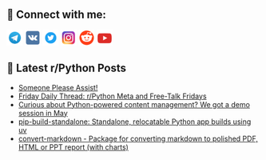 ## 🔎 Connect with me:
[<img src="https://github.com/bullbesh/bullbesh/blob/main/images/Telegram.png" width="32" height="32" />](https://t.me/bullbesh)
[<img src="https://github.com/bullbesh/bullbesh/blob/main/images/VK.png" width="32" height="32" />](https://vk.com/bullbesh)
[<img src="https://github.com/bullbesh/bullbesh/blob/main/images/Twitter.png" width="32" height="32" />](https://twitter.com/bullbesh1)
[<img src="https://github.com/bullbesh/bullbesh/blob/main/images/Instagram.png" width="32" height="32" />](https://www.instagram.com/bullbesh)
[<img src="https://github.com/bullbesh/bullbesh/blob/main/images/Reddit.png" width="32" height="32" />](https://www.reddit.com/user/bullbesh)
[<img src="https://github.com/bullbesh/bullbesh/blob/main/images/YouTube.png" width="32" height="32" />](https://www.youtube.com/channel/UCtfjRs6uzgq5mfm8S06WTcg)

## 📕 Latest r/Python Posts
<!-- BLOG-POST-LIST:START -->
- [Someone Please Assist!](https://www.reddit.com/r/Python/comments/1k1smke/someone_please_assist/)
- [Friday Daily Thread: r/Python Meta and Free-Talk Fridays](https://www.reddit.com/r/Python/comments/1k1ri3c/friday_daily_thread_rpython_meta_and_freetalk/)
- [Curious about Python-powered content management? We got a demo session in May](https://www.reddit.com/r/Python/comments/1k1ra9z/curious_about_pythonpowered_content_management_we/)
- [pip-build-standalone: Standalone, relocatable Python app builds using uv](https://www.reddit.com/r/Python/comments/1k1nkbc/pipbuildstandalone_standalone_relocatable_python/)
- [convert-markdown - Package for converting markdown to polished PDF, HTML or PPT report &lpar;with charts&rpar;](https://www.reddit.com/r/Python/comments/1k1jyqk/convertmarkdown_package_for_converting_markdown/)
<!-- BLOG-POST-LIST:END -->
